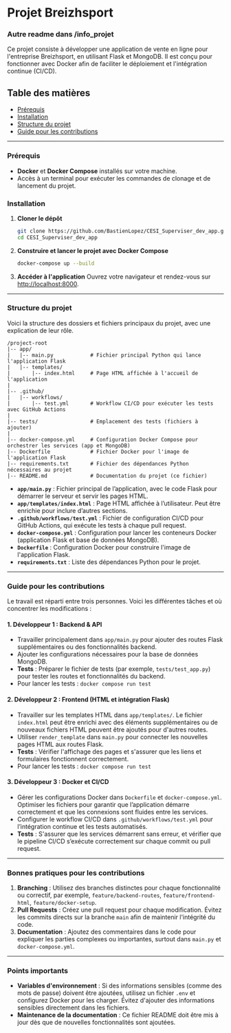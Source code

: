 # Projet Breizhsport

### Autre readme dans /info_projet

Ce projet consiste à développer une application de vente en ligne pour l'entreprise Breizhsport, en utilisant Flask et MongoDB. Il est conçu pour fonctionner avec Docker afin de faciliter le déploiement et l'intégration continue (CI/CD).

## Table des matières

- [Prérequis](#prérequis)
- [Installation](#installation)
- [Structure du projet](#structure-du-projet)
- [Guide pour les contributions](#guide-pour-les-contributions)

---

### Prérequis

- **Docker** et **Docker Compose** installés sur votre machine.
- Accès à un terminal pour exécuter les commandes de clonage et de lancement du projet.

### Installation

1. **Cloner le dépôt**

   ```bash
   git clone https://github.com/BastienLopez/CESI_Superviser_dev_app.git
   cd CESI_Superviser_dev_app
   ```

2. **Construire et lancer le projet avec Docker Compose**

   ```bash
   docker-compose up --build
   ```

3. **Accéder à l'application**
   Ouvrez votre navigateur et rendez-vous sur [http://localhost:8000](http://localhost:8000).

---

### Structure du projet

Voici la structure des dossiers et fichiers principaux du projet, avec une explication de leur rôle.

```plaintext
/project-root
|-- app/
|   |-- main.py            # Fichier principal Python qui lance l'application Flask
|   |-- templates/
|       |-- index.html     # Page HTML affichée à l'accueil de l'application
|
|-- .github/
|   |-- workflows/
|       |-- test.yml       # Workflow CI/CD pour exécuter les tests avec GitHub Actions
|
|-- tests/                 # Emplacement des tests (fichiers à ajouter)
|
|-- docker-compose.yml     # Configuration Docker Compose pour orchestrer les services (app et MongoDB)
|-- Dockerfile             # Fichier Docker pour l'image de l'application Flask
|-- requirements.txt       # Fichier des dépendances Python nécessaires au projet
|-- README.md              # Documentation du projet (ce fichier)
```

- **`app/main.py`** : Fichier principal de l’application, avec le code Flask pour démarrer le serveur et servir les pages HTML.
- **`app/templates/index.html`** : Page HTML affichée à l’utilisateur. Peut être enrichie pour inclure d’autres sections.
- **`.github/workflows/test.yml`** : Fichier de configuration CI/CD pour GitHub Actions, qui exécute les tests à chaque pull request.
- **`docker-compose.yml`** : Configuration pour lancer les conteneurs Docker (application Flask et base de données MongoDB).
- **`Dockerfile`** : Configuration Docker pour construire l'image de l'application Flask.
- **`requirements.txt`** : Liste des dépendances Python pour le projet.

---

### Guide pour les contributions

Le travail est réparti entre trois personnes. Voici les différentes tâches et où concentrer les modifications :

#### 1. **Développeur 1 : Backend & API**

- Travailler principalement dans `app/main.py` pour ajouter des routes Flask supplémentaires ou des fonctionnalités backend.
- Ajouter les configurations nécessaires pour la base de données MongoDB.
- **Tests** : Préparer le fichier de tests (par exemple, `tests/test_app.py`) pour tester les routes et fonctionnalités du backend.
- Pour lancer les tests : `docker compose run test`

#### 2. **Développeur 2 : Frontend (HTML et intégration Flask)**

- Travailler sur les templates HTML dans `app/templates/`. Le fichier `index.html` peut être enrichi avec des éléments supplémentaires ou de nouveaux fichiers HTML peuvent être ajoutés pour d'autres routes.
- Utiliser `render_template` dans `main.py` pour connecter les nouvelles pages HTML aux routes Flask.
- **Tests** : Vérifier l'affichage des pages et s'assurer que les liens et formulaires fonctionnent correctement.
- Pour lancer les tests : `docker compose run test`

#### 3. **Développeur 3 : Docker et CI/CD**

- Gérer les configurations Docker dans `Dockerfile` et `docker-compose.yml`. Optimiser les fichiers pour garantir que l’application démarre correctement et que les connexions sont fluides entre les services.
- Configurer le workflow CI/CD dans `.github/workflows/test.yml` pour l’intégration continue et les tests automatisés.
- **Tests** : S'assurer que les services démarrent sans erreur, et vérifier que le pipeline CI/CD s’exécute correctement sur chaque commit ou pull request.

---

### Bonnes pratiques pour les contributions

1. **Branching** : Utilisez des branches distinctes pour chaque fonctionnalité ou correctif, par exemple, `feature/backend-routes`, `feature/frontend-html`, `feature/docker-setup`.
2. **Pull Requests** : Créez une pull request pour chaque modification. Évitez les commits directs sur la branche `main` afin de maintenir l'intégrité du code.
3. **Documentation** : Ajoutez des commentaires dans le code pour expliquer les parties complexes ou importantes, surtout dans `main.py` et `docker-compose.yml`.

---

### Points importants

- **Variables d'environnement** : Si des informations sensibles (comme des mots de passe) doivent être ajoutées, utilisez un fichier `.env` et configurez Docker pour les charger. Évitez d'ajouter des informations sensibles directement dans les fichiers.
- **Maintenance de la documentation** : Ce fichier README doit être mis à jour dès que de nouvelles fonctionnalités sont ajoutées.
